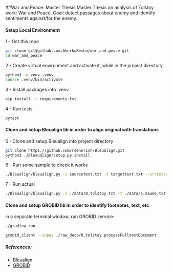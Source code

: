 ##War and Peace: Master Thesis
Master Thesis on analysis of Tolstoy work: War and Peace.
Goal: detect passages about enemy and identify sentiments against/for the enemy.

#### Setup Local Environment

1 - Get this repo
```bash
git clone git@github.com:AkerkeKesha/war_and_peace.git
cd war_and_peace
```

2 - Create virtual environment and activate it, while in the project directory:
```bash
python3 -m venv .venv
source .venv/bin/activate
```
3 - Install packages into .venv
```bash
pip install -r requirements.txt
```
4 - Run tests
```bash
pytest
```

#### Clone and setup Bleualign lib in order to align original with translations
5 - Clone and setup Bleualign into project directory 
```bash
git clone https://github.com/rsennrich/Bleualign.git
python3 ./Bleaualign/setup.py install

```
6 - Run some sample to check it works
```bash
./Bleualign/bleualign.py -s sourcetext.txt -t targettext.txt --srctotarget sourcetranslation.txt -o outputfile
```
7 - Run actual 
```bash
./Bleualign/bleualign.py -s ./data/0.tolstoy.txt -t ./data/5.maude.txt --srctotarget ./data/tolstoy_translated.txt -o outputfile
```
#### Clone and setup GROBID lib in order to identify footnotes, text, etc
in a separate terminal window, run GROBID service:

```bash
./gradlew run
```

```bash
grobid_client --input ./raw_data/0.tolstoy processFulltextDocument
```



##### References:
- [Bleualign](https://github.com/rsennrich/Bleualign)
- [GROBID](https://github.com/kermitt2/grobid_client_python)
